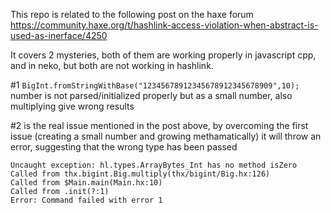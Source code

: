 This repo is related to the following post on the haxe forum https://community.haxe.org/t/hashlink-access-violation-when-abstract-is-used-as-inerface/4250

It covers 2 mysteries, both of them are working properly in javascript cpp, and in neko, but both are not working in hashlink.

 #1 `BigInt.fromStringWithBase("12345678912345678912345678909",10);` number is not parsed/initialized properly but as a small number, also multiplying give wrong results

 #2 is the real issue mentioned in the post above, by overcoming the first issue (creating a small number and growing methamatically) it will throw an error, suggesting that the wrong type has been passed
 ```
Uncaught exception: hl.types.ArrayBytes_Int has no method isZero
Called from thx.bigint.Big.multiply(thx/bigint/Big.hx:126)
Called from $Main.main(Main.hx:10)
Called from .init(?:1)
Error: Command failed with error 1
```
